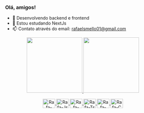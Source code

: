### Olá, amigos!

- 🔭 Desenvolvendo backend e frontend
- 🌱 Estou estudando NextJs
- 📫 Contato através do email: rafaelsmello01@gmail.com

<div align="center">
  <a href="https://github.com/siqm">
  <img height="180em" src="https://github-readme-stats.vercel.app/api/top-langs/?username=siqm&layout=compact&langs_count=7&theme=highcontrast"/>
  <img height="180em" src="https://streak-stats.demolab.com?user=Siqm&theme=Javascript-dark&border_radius=7&locale=pt_BR&date_format=j%20M%5B%20Y%5D)">
</div>

<div align="center" style = "display: inline_block"><br>
  <img align="center" alt="Rafa-Java" height="30" width="40" src="https://cdn.jsdelivr.net/gh/devicons/devicon/icons/java/java-original.svg" />
  <img align="center" alt="Rafa-Js" height="30" width="40" src="https://cdn.jsdelivr.net/gh/devicons/devicon/icons/javascript/javascript-original.svg" />
  <img align="center" alt="Rafa-python" height="30" width="40" src="https://cdn.jsdelivr.net/gh/devicons/devicon/icons/python/python-original.svg" />
  <img align="center" alt="Rafa-Ts" height="30" width="40" src="https://cdn.jsdelivr.net/gh/devicons/devicon/icons/typescript/typescript-original.svg" />
  <img align="center" alt="Rafa-Nodejs" height="30" width="40" src="https://cdn.jsdelivr.net/gh/devicons/devicon/icons/nodejs/nodejs-original.svg" />
  <img align="center" alt="Rafa-C" height="30" width="40" src="https://cdn.jsdelivr.net/gh/devicons/devicon/icons/c/c-plain.svg" />
  </div>
